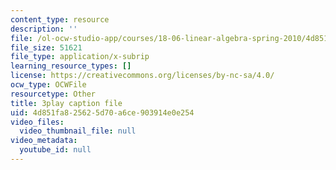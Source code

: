 ```yaml
---
content_type: resource
description: ''
file: /ol-ocw-studio-app/courses/18-06-linear-algebra-spring-2010/4d851fa825625d70a6ce903914e0e254_osh80YCg_GM.vtt
file_size: 51621
file_type: application/x-subrip
learning_resource_types: []
license: https://creativecommons.org/licenses/by-nc-sa/4.0/
ocw_type: OCWFile
resourcetype: Other
title: 3play caption file
uid: 4d851fa8-2562-5d70-a6ce-903914e0e254
video_files:
  video_thumbnail_file: null
video_metadata:
  youtube_id: null
---
```


